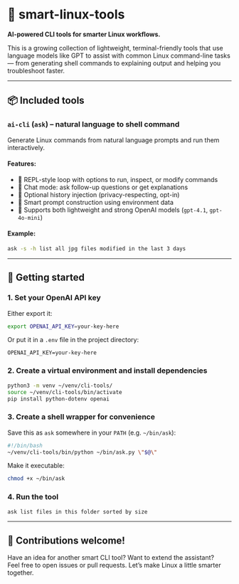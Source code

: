 # 🧠 smart-linux-tools

**AI-powered CLI tools for smarter Linux workflows.**

This is a growing collection of lightweight, terminal-friendly tools that use language models like GPT to assist with common Linux command-line tasks — from generating shell commands to explaining output and helping you troubleshoot faster.

---

## 📦 Included tools

### `ai-cli` (`ask`) – natural language to shell command

Generate Linux commands from natural language prompts and run them interactively.

#### Features:
- 🔁 REPL-style loop with options to run, inspect, or modify commands
- 💬 Chat mode: ask follow-up questions or get explanations
- 🔐 Optional history injection (privacy-respecting, opt-in)
- 🧠 Smart prompt construction using environment data
- 🧬 Supports both lightweight and strong OpenAI models (`gpt-4.1`, `gpt-4o-mini`)

#### Example:
```bash
ask -s -h list all jpg files modified in the last 3 days
```

---

## 🚀 Getting started

### 1. Set your OpenAI API key
Either export it:
```bash
export OPENAI_API_KEY=your-key-here
```

Or put it in a `.env` file in the project directory:
```env
OPENAI_API_KEY=your-key-here
```

### 2. Create a virtual environment and install dependencies
```bash
python3 -m venv ~/venv/cli-tools/
source ~/venv/cli-tools/bin/activate
pip install python-dotenv openai
```

### 3. Create a shell wrapper for convenience
Save this as `ask` somewhere in your `PATH` (e.g. `~/bin/ask`):

```bash
#!/bin/bash
~/venv/cli-tools/bin/python ~/bin/ask.py \"$@\"
```
Make it executable:
```bash
chmod +x ~/bin/ask
```

### 4. Run the tool
```bash
ask list files in this folder sorted by size
```

---

## 🤝 Contributions welcome!

Have an idea for another smart CLI tool? Want to extend the assistant?  
Feel free to open issues or pull requests. Let’s make Linux a little smarter together.
```

